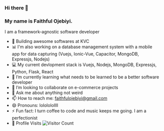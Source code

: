 ### Hi there 👋
### My name is Faithful Ojebiyi. 
I am a framework-agnostic software developer
<!--
**faithfulojebiyi/faithfulojebiyi** is a ✨ _special_ ✨ repository because its `README.md` (this file) appears on your GitHub profile.
Here are some ideas to get you started:
-->

- 🔭 Building awesome softwares at KVC
- :bar_chart: I'm also working on a database management system with a mobile app for data capturing (Vuejs, Ionic-Vue, Capacitor, MongoDB, Expressjs, Nodejs)
- :computer: My current devlopment stack is Vuejs, Nodejs, MongoDB, Expressjs, Python, Flask, React
- 🌱 I’m currently learning what needs to be learned to be a better software developer
- 👯 I’m looking to collaborate on e-commerce projects
- 💬 Ask me about anything not weird
- 📫 How to reach me: [faithfulojebiyi@gmail.com](mailto:faithfulojebiyi@gmail.com)
- 😄 Pronouns: lolololollll
- ⚡ Fun fact: I turn coffee to code and music keeps me going. I am a perfectionist
- :busstop: Profile Visits ![Visitor Count](https://profile-counter.glitch.me/faithfulojebiyi/count.svg)
